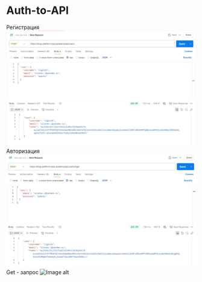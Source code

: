 # Auth-to-API
Регистрация
![Image alt](https://github.com/ilgizik-dev/Auth-to-API/blob/main/registration.png)
Авторизация
![Image alt](https://github.com/ilgizik-dev/Auth-to-API/blob/main/login.png)
Get - запрос
![Image alt](https://github.com/ilgizik-dev/Auth-to-API/blob/main/get%20user)

